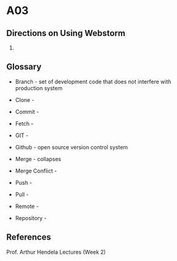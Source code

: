 # A03
## Directions on Using Webstorm
1. 

## Glossary
- Branch - set of development code that does not interfere with production system

- Clone - 

- Commit -

- Fetch -

- GIT -

- Github - open source version control system

- Merge - collapses 

- Merge Conflict -

- Push -

- Pull -

- Remote -

- Repository -

## References

Prof. Arthur Hendela Lectures (Week 2)
